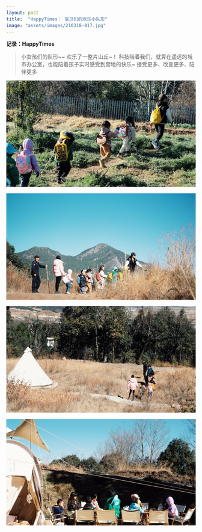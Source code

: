 ```yaml
---
layout: post
title:  "HappyTimes： 宝贝们的欢乐小队形"
image: "assets/images/210318-017.jpg"
---
```


**记录：HappyTimes**  

> 小女孩们的队形~~  欢乐了一整片山丘~！
> 科技陪着我们，就算在遥远的城市办公室，也能陪着孩子实时感受到营地的快乐~
> 接受更多、改变更多、陪伴更多


 
![017](../assets/images/210318-017.jpg)  

![018](../assets/images/210318-018.jpg) 
 
![019](../assets/images/210318-019.jpg)  

![020](../assets/images/210318-020.jpg)  
